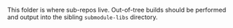 This folder is where sub-repos live. Out-of-tree builds should be performed and output into the sibling `submodule-libs` directory.